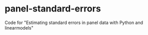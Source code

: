 # panel-standard-errors
Code for "Estimating standard errors in panel data with Python and linearmodels"
